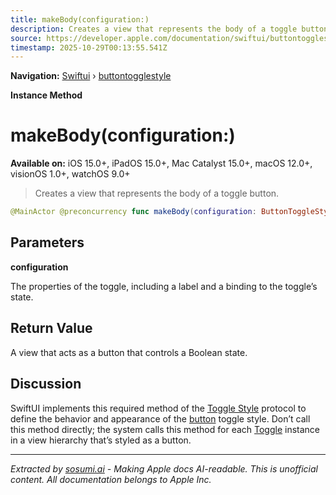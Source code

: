 ```yaml
---
title: makeBody(configuration:)
description: Creates a view that represents the body of a toggle button.
source: https://developer.apple.com/documentation/swiftui/buttontogglestyle/makebody(configuration:)
timestamp: 2025-10-29T00:13:55.541Z
---
```


**Navigation:** [Swiftui](/documentation/swiftui) › [buttontogglestyle](/documentation/swiftui/buttontogglestyle)

**Instance Method**

# makeBody(configuration:)

**Available on:** iOS 15.0+, iPadOS 15.0+, Mac Catalyst 15.0+, macOS 12.0+, visionOS 1.0+, watchOS 9.0+

> Creates a view that represents the body of a toggle button.

```swift
@MainActor @preconcurrency func makeBody(configuration: ButtonToggleStyle.Configuration) -> some View
```

## Parameters

**configuration**

The properties of the toggle, including a label and a binding to the toggle’s state.



## Return Value

A view that acts as a button that controls a Boolean state.

## Discussion

SwiftUI implements this required method of the [Toggle Style](/documentation/swiftui/togglestyle) protocol to define the behavior and appearance of the [button](/documentation/swiftui/togglestyle/button) toggle style. Don’t call this method directly; the system calls this method for each [Toggle](/documentation/swiftui/toggle) instance in a view hierarchy that’s styled as a button.

---

*Extracted by [sosumi.ai](https://sosumi.ai) - Making Apple docs AI-readable.*
*This is unofficial content. All documentation belongs to Apple Inc.*
